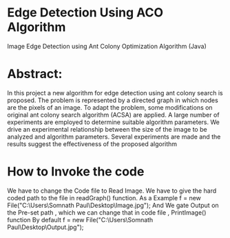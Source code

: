 # Edge Detection Using ACO Algorithm
Image Edge Detection using Ant Colony Optimization Algorithm (Java)

# Abstract:
 In this project a new algorithm for edge detection using ant colony search is
proposed. The problem is represented by a directed graph in which nodes are the
pixels of an image. To adapt the problem, some modifications on original ant colony
search algorithm (ACSA) are applied. A large number of experiments are employed
to determine suitable algorithm parameters. We drive an experimental relationship
between the size of the image to be analyzed and algorithm parameters. Several
experiments are made and the results suggest the effectiveness of the proposed
algorithm

# How to Invoke the code
We have to change the Code file to Read Image. We have to give the hard coded path to the file in readGraph() function.
As a Example f = new File("C:\\Users\\Somnath Paul\\Desktop\\Image.jpg");
And We gate Output on the Pre-set path , which we can change that in code file , PrintImage() function
By default f = new File("C:\\Users\\Somnath Paul\\Desktop\\Output.jpg");
